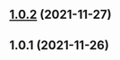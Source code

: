 ## [1.0.2](https://github.com/Sneaken/electron-standard/compare/v1.0.1...v1.0.2) (2021-11-27)



## 1.0.1 (2021-11-26)



